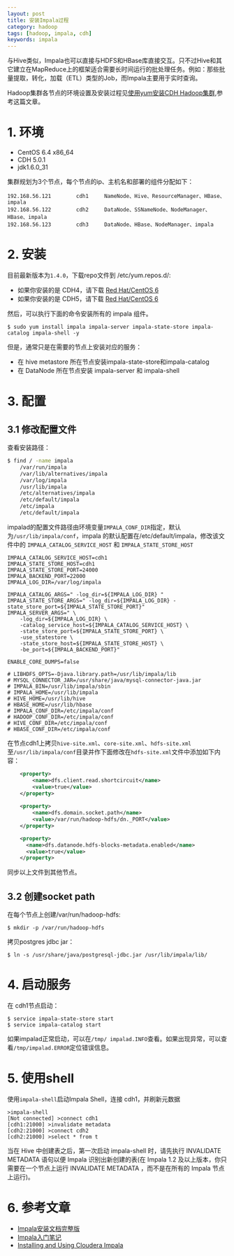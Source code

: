 ```yaml
---
layout: post
title: 安装Impala过程
category: hadoop
tags: [hadoop, impala, cdh]
keywords: impala
---
```


与Hive类似，Impala也可以直接与HDFS和HBase库直接交互。只不过Hive和其它建立在MapReduce上的框架适合需要长时间运行的批处理任务。例如：那些批量提取，转化，加载（ETL）类型的Job，而Impala主要用于实时查询。

Hadoop集群各节点的环境设置及安装过程见[使用yum安装CDH Hadoop集群](/2013/04/06/install-cloudera-cdh-by-yum/),参考这篇文章。

# 1. 环境

- CentOS 6.4 x86_64
- CDH 5.0.1
- jdk1.6.0_31

集群规划为3个节点，每个节点的ip、主机名和部署的组件分配如下：

```
192.168.56.121        cdh1     NameNode、Hive、ResourceManager、HBase、impala
192.168.56.122        cdh2     DataNode、SSNameNode、NodeManager、HBase、impala
192.168.56.123        cdh3     DataNode、HBase、NodeManager、impala
```

# 2. 安装

目前最新版本为`1.4.0`，下载repo文件到 /etc/yum.repos.d/:

 - 如果你安装的是 CDH4，请下载 [Red Hat/CentOS 6](http://archive.cloudera.com/impala/redhat/6/x86_64/impala/1.3.1/)
 - 如果你安装的是 CDH5，请下载 [Red Hat/CentOS 6](http://archive.cloudera.com/impala/redhat/6/x86_64/impala/1.4.0/)
 
然后，可以执行下面的命令安装所有的 impala 组件。

```
$ sudo yum install impala impala-server impala-state-store impala-catalog impala-shell -y
```

但是，通常只是在需要的节点上安装对应的服务：

 - 在 hive metastore 所在节点安装impala-state-store和impala-catalog
 - 在 DataNode 所在节点安装 impala-server 和 impala-shell

# 3. 配置

## 3.1 修改配置文件

查看安装路径：

```bash
$ find / -name impala
	/var/run/impala
	/var/lib/alternatives/impala
	/var/log/impala
	/usr/lib/impala
	/etc/alternatives/impala
	/etc/default/impala
	/etc/impala
	/etc/default/impala
```

impalad的配置文件路径由环境变量`IMPALA_CONF_DIR`指定，默认为`/usr/lib/impala/conf`，impala 的默认配置在/etc/default/impala，修改该文件中的 `IMPALA_CATALOG_SERVICE_HOST` 和 `IMPALA_STATE_STORE_HOST`

```
IMPALA_CATALOG_SERVICE_HOST=cdh1
IMPALA_STATE_STORE_HOST=cdh1
IMPALA_STATE_STORE_PORT=24000
IMPALA_BACKEND_PORT=22000
IMPALA_LOG_DIR=/var/log/impala

IMPALA_CATALOG_ARGS=" -log_dir=${IMPALA_LOG_DIR} "
IMPALA_STATE_STORE_ARGS=" -log_dir=${IMPALA_LOG_DIR} -state_store_port=${IMPALA_STATE_STORE_PORT}"
IMPALA_SERVER_ARGS=" \
    -log_dir=${IMPALA_LOG_DIR} \
    -catalog_service_host=${IMPALA_CATALOG_SERVICE_HOST} \
    -state_store_port=${IMPALA_STATE_STORE_PORT} \
    -use_statestore \
    -state_store_host=${IMPALA_STATE_STORE_HOST} \
    -be_port=${IMPALA_BACKEND_PORT}"

ENABLE_CORE_DUMPS=false

# LIBHDFS_OPTS=-Djava.library.path=/usr/lib/impala/lib
# MYSQL_CONNECTOR_JAR=/usr/share/java/mysql-connector-java.jar
# IMPALA_BIN=/usr/lib/impala/sbin
# IMPALA_HOME=/usr/lib/impala
# HIVE_HOME=/usr/lib/hive
# HBASE_HOME=/usr/lib/hbase
# IMPALA_CONF_DIR=/etc/impala/conf
# HADOOP_CONF_DIR=/etc/impala/conf
# HIVE_CONF_DIR=/etc/impala/conf
# HBASE_CONF_DIR=/etc/impala/conf
```

在节点cdh1上拷贝`hive-site.xml`、`core-site.xml`、`hdfs-site.xml`至`/usr/lib/impala/conf`目录并作下面修改在`hdfs-site.xml`文件中添加如下内容：

```xml
	<property>
	    <name>dfs.client.read.shortcircuit</name>
	    <value>true</value>
	</property>
	 
	<property>
	    <name>dfs.domain.socket.path</name>
	    <value>/var/run/hadoop-hdfs/dn._PORT</value>
	</property>

	<property>
	  <name>dfs.datanode.hdfs-blocks-metadata.enabled</name>
	  <value>true</value>
	</property>
```

同步以上文件到其他节点。


## 3.2 创建socket path

在每个节点上创建/var/run/hadoop-hdfs:

```
$ mkdir -p /var/run/hadoop-hdfs
```

拷贝postgres jdbc jar：

```
$ ln -s /usr/share/java/postgresql-jdbc.jar /usr/lib/impala/lib/
```

# 4. 启动服务

在 cdh1节点启动：

```
$ service impala-state-store start
$ service impala-catalog start
```

如果impalad正常启动，可以在`/tmp/ impalad.INFO`查看。如果出现异常，可以查看`/tmp/impalad.ERROR`定位错误信息。

# 5. 使用shell

使用`impala-shell`启动Impala Shell，连接 cdh1，并刷新元数据

```
>impala-shell
[Not connected] >connect cdh1
[cdh1:21000] >invalidate metadata
[cdh2:21000] >connect cdh2
[cdh2:21000] >select * from t
```

当在 Hive 中创建表之后，第一次启动 impala-shell 时，请先执行 INVALIDATE METADATA 语句以便 Impala 识别出新创建的表(在 Impala 1.2 及以上版本，你只需要在一个节点上运行 INVALIDATE METADATA ，而不是在所有的 Impala 节点上运行)。

# 6. 参考文章
* [Impala安装文档完整版](http://yuntai.1kapp.com/?p=904)
* [Impala入门笔记](http://tech.uc.cn/?p=817)
* [Installing and Using Cloudera Impala](https://ccp.cloudera.com/display/IMPALA10BETADOC/Installing+and+Using+Cloudera+Impala)
